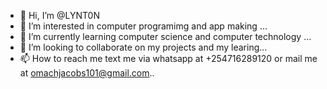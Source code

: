 - 👋 Hi, I’m @LYNT0N
- 👀 I’m interested in computer programimg and app making ...
- 🌱 I’m currently learning computer science and computer technology ...
- 💞️ I’m looking to collaborate on my projects and my learing...
- 📫 How to reach me text me via whatsapp at +254716289120 or mail me  at omachjacobs101@gmail.com..

<!---
LYNT0N/LYNT0N is a ✨ special ✨ repository because its `README.md` (this file) appears on your GitHub profile.
You can click the Preview link to take a look at your changes.
--->
